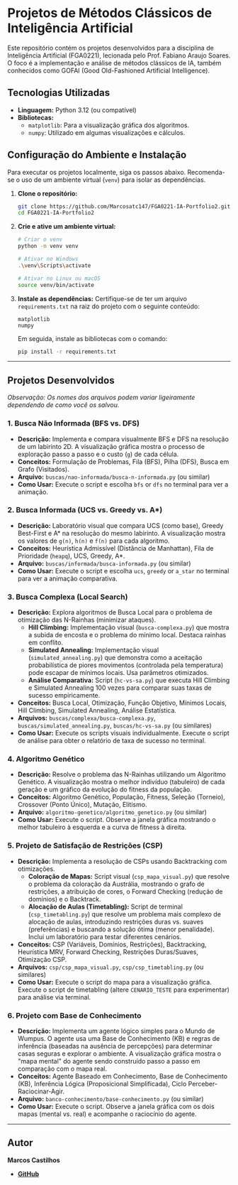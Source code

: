 # Projetos de Métodos Clássicos de Inteligência Artificial

Este repositório contém os projetos desenvolvidos para a disciplina de Inteligência Artificial (FGA0221), lecionada pelo Prof. Fabiano Araujo Soares. O foco é a implementação e análise de métodos clássicos de IA, também conhecidos como GOFAI (Good Old-Fashioned Artificial Intelligence).

## Tecnologias Utilizadas

* **Linguagem:** Python 3.12 (ou compatível)
* **Bibliotecas:**
    * `matplotlib`: Para a visualização gráfica dos algoritmos.
    * `numpy`: Utilizado em algumas visualizações e cálculos.

## Configuração do Ambiente e Instalação

Para executar os projetos localmente, siga os passos abaixo. Recomenda-se o uso de um ambiente virtual (`venv`) para isolar as dependências.

1.  **Clone o repositório:**
    ```bash
    git clone https://github.com/Marcosatc147/FGA0221-IA-Portfolio2.git
    cd FGA0221-IA-Portfolio2
    ```

2.  **Crie e ative um ambiente virtual:**
    ```bash
    # Criar o venv
    python -m venv venv

    # Ativar no Windows
    .\venv\Scripts\activate

    # Ativar no Linux ou macOS
    source venv/bin/activate
    ```

3.  **Instale as dependências:**
    Certifique-se de ter um arquivo `requirements.txt` na raiz do projeto com o seguinte conteúdo:
    ```
    matplotlib
    numpy
    ```
    Em seguida, instale as bibliotecas com o comando:
    ```bash
    pip install -r requirements.txt
    ```

---

## Projetos Desenvolvidos

*Observação: Os nomes dos arquivos podem variar ligeiramente dependendo de como você os salvou.*

### 1. Busca Não Informada (BFS vs. DFS)

* **Descrição:** Implementa e compara visualmente BFS e DFS na resolução de um labirinto 2D. A visualização gráfica mostra o processo de exploração passo a passo e o custo (`g`) de cada célula.
* **Conceitos:** Formulação de Problemas, Fila (BFS), Pilha (DFS), Busca em Grafo (Visitados).
* **Arquivo:** `buscas/nao-informada/busca-n-informada.py` (ou similar)
* **Como Usar:** Execute o script e escolha `bfs` or `dfs` no terminal para ver a animação.

### 2. Busca Informada (UCS vs. Greedy vs. A\*)

* **Descrição:** Laboratório visual que compara UCS (como base), Greedy Best-First e A\* na resolução do mesmo labirinto. A visualização mostra os valores de `g(n)`, `h(n)` e `f(n)` para cada algoritmo.
* **Conceitos:** Heurística Admissível (Distância de Manhattan), Fila de Prioridade (`heapq`), UCS, Greedy, A\*.
* **Arquivo:** `buscas/informada/busca-informada.py` (ou similar)
* **Como Usar:** Execute o script e escolha `ucs`, `greedy` or `a_star` no terminal para ver a animação comparativa.

### 3. Busca Complexa (Local Search)

* **Descrição:** Explora algoritmos de Busca Local para o problema de otimização das N-Rainhas (minimizar ataques).
    * **Hill Climbing:** Implementação visual (`busca-complexa.py`) que mostra a subida de encosta e o problema do mínimo local. Destaca rainhas em conflito.
    * **Simulated Annealing:** Implementação visual (`simulated_annealing.py`) que demonstra como a aceitação probabilística de piores movimentos (controlada pela temperatura) pode escapar de mínimos locais. Usa parâmetros otimizados.
    * **Análise Comparativa:** Script (`hc-vs-sa.py`) que executa Hill Climbing e Simulated Annealing 100 vezes para comparar suas taxas de sucesso empiricamente.
* **Conceitos:** Busca Local, Otimização, Função Objetivo, Mínimos Locais, Hill Climbing, Simulated Annealing, Análise Estatística.
* **Arquivos:** `buscas/complexa/busca-complexa.py`, `buscas/simulated_annealing.py`, `buscas/hc-vs-sa.py` (ou similares)
* **Como Usar:** Execute os scripts visuais individualmente. Execute o script de análise para obter o relatório de taxa de sucesso no terminal.

### 4. Algoritmo Genético

* **Descrição:** Resolve o problema das N-Rainhas utilizando um Algoritmo Genético. A visualização mostra o melhor indivíduo (tabuleiro) de cada geração e um gráfico da evolução do fitness da população.
* **Conceitos:** Algoritmo Genético, População, Fitness, Seleção (Torneio), Crossover (Ponto Único), Mutação, Elitismo.
* **Arquivo:** `algoritmo-genetico/algoritmo_genetico.py` (ou similar)
* **Como Usar:** Execute o script. Observe a janela gráfica mostrando o melhor tabuleiro à esquerda e a curva de fitness à direita.

### 5. Projeto de Satisfação de Restrições (CSP)

* **Descrição:** Implementa a resolução de CSPs usando Backtracking com otimizações.
    * **Coloração de Mapas:** Script visual (`csp_mapa_visual.py`) que resolve o problema da coloração da Austrália, mostrando o grafo de restrições, a atribuição de cores, o Forward Checking (redução de domínios) e o Backtrack.
    * **Alocação de Aulas (Timetabling):** Script de terminal (`csp_timetabling.py`) que resolve um problema mais complexo de alocação de aulas, introduzindo restrições duras vs. suaves (preferências) e buscando a solução ótima (menor penalidade). Inclui um laboratório para testar diferentes cenários.
* **Conceitos:** CSP (Variáveis, Domínios, Restrições), Backtracking, Heurística MRV, Forward Checking, Restrições Duras/Suaves, Otimização CSP.
* **Arquivos:** `csp/csp_mapa_visual.py`, `csp/csp_timetabling.py` (ou similares)
* **Como Usar:** Execute o script do mapa para a visualização gráfica. Execute o script de timetabling (altere `CENARIO_TESTE` para experimentar) para análise via terminal.

### 6. Projeto com Base de Conhecimento

* **Descrição:** Implementa um agente lógico simples para o Mundo de Wumpus. O agente usa uma Base de Conhecimento (KB) e regras de inferência (baseadas na ausência de percepções) para determinar casas seguras e explorar o ambiente. A visualização gráfica mostra o "mapa mental" do agente sendo construído passo a passo em comparação com o mapa real.
* **Conceitos:** Agente Baseado em Conhecimento, Base de Conhecimento (KB), Inferência Lógica (Proposicional Simplificada), Ciclo Perceber-Raciocinar-Agir.
* **Arquivo:** `banco-conhecimento/base-conhecimento.py` (ou similar)
* **Como Usar:** Execute o script. Observe a janela gráfica com os dois mapas (mental vs. real) e acompanhe o raciocínio do agente.

---

## Autor

**Marcos Castilhos**
* [**GitHub**](github.com/marcosatc147)
